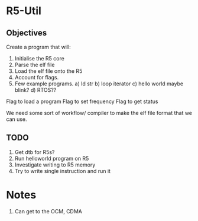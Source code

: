 
# R5-Util


## Objectives
Create a program that will:
1. Initialise the R5 core
2. Parse the elf file 
3. Load the elf file onto the R5
4. Account for flags.
5. Few example programs.
    a) ld str
    b) loop iterator
    c) hello world maybe blink?
    d) RTOS??



Flag to load a program
Flag to set frequency
Flag to get status

We need some sort of workflow/ compiler to make the elf file format that we can use.





## TODO
1. Get dtb for R5s?
2. Run helloworld program on R5
3. Investigate writing to R5 memory
4. Try to write single instruction and run it




# Notes
1. Can get to the OCM, CDMA



